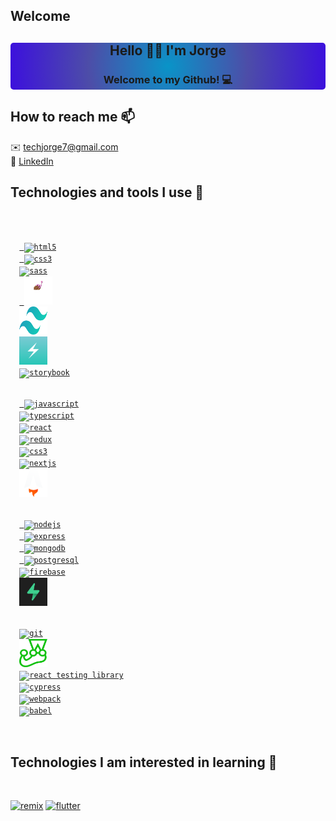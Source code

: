## Welcome

<div style="background: rgb(9,148,200);border-radius:5px;
background: radial-gradient(circle, rgba(9,148,200,1) 0%, rgba(77,77,168,1) 50%, rgba(60,16,221,1) 100%);">
<h2 align='center'>Hello 👋🏼 I'm Jorge</h2>
<h3 align='center'>Welcome to my Github! 💻</h3>
</div>

## How to reach me 📫

✉️ techjorge7@gmail.com <br />
💬 [LinkedIn](https:/www.linkedin.com/in/jorgedelafuente/)<br />

## Technologies and tools I use 🔨

</br>
<p align="left">
<code>
  <a href="https://developer.mozilla.org/en-US/docs/Web/Guide/HTML/HTML5" target="_blank"> <img src="https://icongr.am/devicon/html5-original-wordmark.svg?size=128&color=currentColor" alt="html5" width="45" height="45"/></a>
  <a href="https://developer.mozilla.org/en-US/docs/Web/CSS" target="_blank"> <img src="https://icongr.am/devicon/css3-original-wordmark.svg?size=128&color=currentColor" alt="css3" width="45" height="45"/></a>
  <a href="https://sass-lang.com/" target="_blank"><img src="https://icongr.am/devicon/sass-original.svg?size=128&color=919191" alt="sass" width="45" height="45"/></a>
  <a href="https://styled-components.com/" target="_blank"> <img src="./styled-components-logo.png" alt="styled components" width="45" height="45"/></a>
  <a href="https://tailwindcss.com/" target="_blank"><img src="./tailwind-css.svg" alt="tailwindcss" width="45" height="45"/></a>
  <a href="https://chakra-ui.com/" target="_blank"><img src="./chakra.png" alt="chakra ui" width="45" height="45"/></a>
  <a href="https://storybook.js.org/" target="_blank"><img src="https://cdn.jsdelivr.net/gh/devicons/devicon/icons/storybook/storybook-original.svg" alt="storybook" width="45" height="45"/></a>
</code>
</p>

<p align="left">
<code>
  <a href="https://developer.mozilla.org/en-US/docs/Web/JavaScript" target="_blank"> <img src="https://icongr.am/devicon/javascript-original.svg?size=128&color=currentColor" alt="javascript" width="45" height="45"/></a>
  <a href="https://www.typescriptlang.org/" target="_blank"><img src="https://icongr.am/devicon/typescript-original.svg?size=128&color=currentColor" alt="typescript" width="45" height="45"/></a>
  <a href="https://reactjs.org/" target="_blank"><img src="https://icongr.am/devicon/react-original.svg?size=128&color=currentColor" alt="react" width="45" height="45"/></a>
  <a href="https://react-redux.js.org/" target="_blank"><img src="https://raw.githubusercontent.com/reduxjs/redux/master/logo/logo.svg" alt="redux" width="45" height="45"/></a>
  <a href="https://graphql.github.io/" target="_blank"><img src="https://user-images.githubusercontent.com/25126281/102015838-d4678280-3d55-11eb-81d2-cd2a79ea3a82.png" alt="css3" width="45" height="45"/></a>
  <a href="https://nextjs.org/" target="_blank"><img src="https://cdn.jsdelivr.net/gh/devicons/devicon/icons/nextjs/nextjs-original-wordmark.svg" alt="nextjs" width="45" height="45"/></a>
  <a href="https://astro.build/" target="_blank"><img src="./astro.svg" alt="astro" width="45" height="45"/></a>
</code>
</p>

<p align="left">
<code>
  <a href="https://nodejs.org" target="_blank"> <img src="https://icongr.am/devicon/nodejs-original.svg?size=128&color=919191" alt="nodejs" width="45" height="45"/></a>
  <a href="https://expressjs.com" target="_blank"> <img src="https://icongr.am/devicon/express-original.svg?size=128&color=919191" alt="express" width="45" height="45"/></a>
  <a href="https://www.mongodb.com/" target="_blank"> <img src="https://icongr.am/devicon/mongodb-original-wordmark.svg?size=128&color=currentColor" alt="mongodb" width="45" height="45"/></a>
  <a href="https://www.postgresql.org" target="_blank"> <img src="https://icongr.am/devicon/postgresql-original.svg?size=128&color=919191" alt="postgresql" width="45" height="45"/></a>
  <a href="https://firebase.google.com/" target="_blank"><img src="https://cdn.jsdelivr.net/gh/devicons/devicon/icons/firebase/firebase-plain-wordmark.svg" alt="firebase" width="45" height="45"/></a>
  <a href="https://supabase.com/" target="_blank"><img src="./supabase.webp" alt="supabase" width="45" height="45"/></a>  
</code>
</p>

<p align="left">
<code>
  <a href="https://git-scm.com/" target="_blank"><img src="https://icongr.am/devicon/git-original.svg?size=128&color=currentColor" alt="git" width="45" height="45"/></a>
  <a href="https://jestjs.io/" target="_blank"><img src="./jest.svg" alt="jest" width="45" height="45"/></a>
  <a href="https://testing-library.com/docs/react-testing-library/intro/" target="_blank"><img src="https://testing-library.com/img/octopus-64x64.png" alt="react testing library" width="45" height="45"/></a>
  <a href="https://www.cypress.io/" target="_blank"><img src="https://pics.freeicons.io/uploads/icons/png/3556671901536211770-512.png" alt="cypress" width="45" height="45"/></a>
  <a href="https://webpack.js.org/" target="_blank"><img src="https://icongr.am/devicon/webpack-original.svg?size=128&color=currentColor" alt="webpack" width="45" height="45"/></a>
  <a href="https://webpack.js.org/" target="_blank"><img src="https://icongr.am/devicon/babel-original.svg?size=128&color=currentColor" alt="babel" width="45" height="45"/></a>
</code>
</p>

</br>

## Technologies I am interested in learning 🔨

</br>

<p align="left">
  <a href="https://remix.run/" target="_blank"><img src="https://avatars.githubusercontent.com/u/64235328?s=200&v=4" alt="remix" width="45" height="45"/></a>
  <a href="https://flutter.dev/" target="_blank"><img src="https://cdn.jsdelivr.net/gh/devicons/devicon/icons/flutter/flutter-original.svg" alt="flutter" width="45" height="45"/></a>
</p>

